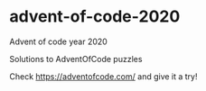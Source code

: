 # advent-of-code-2020
Advent of code year 2020

Solutions to AdventOfCode puzzles

Check https://adventofcode.com/ and give it a try!